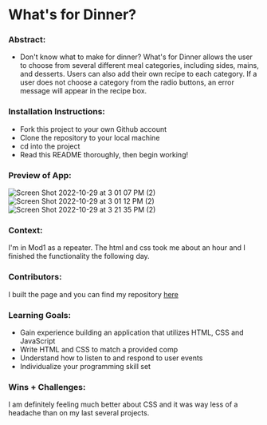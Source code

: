 # What's for Dinner? 

### Abstract:
- Don't know what to make for dinner? What's for Dinner allows the user to choose from several different meal categories, including sides, mains, and desserts. Users can also add their own recipe to each category. If a user does not choose a category from the radio buttons, an error message will appear in the recipe box. 

### Installation Instructions:
- Fork this project to your own Github account
- Clone the repository to your local machine
- cd into the project
- Read this README thoroughly, then begin working!

### Preview of App:

![Screen Shot 2022-10-29 at 3 01 07 PM (2)](https://user-images.githubusercontent.com/108428451/198850976-e8bab396-348a-4eae-b53d-8d53a708be9b.png)
![Screen Shot 2022-10-29 at 3 01 12 PM (2)](https://user-images.githubusercontent.com/108428451/198850998-53bd6feb-7324-4f4e-80bb-c9335db0b381.png)
![Screen Shot 2022-10-29 at 3 21 35 PM (2)](https://user-images.githubusercontent.com/108428451/198851067-20fe0b1e-7bfd-4e08-8a7d-9bf028645afb.png)


### Context:
I'm in Mod1 as a repeater. The html and css took me about an hour and I finished the functionality the following day. 

### Contributors:
I built the page and you can find my repository [here](https://github.com/jheidepriem/whats-for-dinner)

### Learning Goals:
- Gain experience building an application that utilizes HTML, CSS and JavaScript
- Write HTML and CSS to match a provided comp
- Understand how to listen to and respond to user events
- Individualize your programming skill set

### Wins + Challenges:
I am definitely feeling much better about CSS and it was way less of a headache than on my last several projects. 
